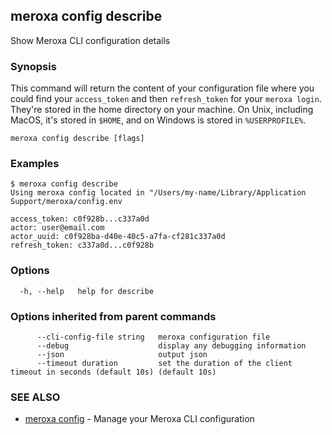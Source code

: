 ## meroxa config describe

Show Meroxa CLI configuration details

### Synopsis

This command will return the content of your configuration file where you could find your `access_token` and then `refresh_token` for your `meroxa login`. They're stored in the home directory on your machine. On Unix, including MacOS, it's stored in `$HOME`, and on Windows is stored in `%USERPROFILE%`.

```
meroxa config describe [flags]
```

### Examples

```
$ meroxa config describe
Using meroxa config located in "/Users/my-name/Library/Application Support/meroxa/config.env

access_token: c0f928b...c337a0d
actor: user@email.com
actor_uuid: c0f928ba-d40e-40c5-a7fa-cf281c337a0d
refresh_token: c337a0d...c0f928b

```

### Options

```
  -h, --help   help for describe
```

### Options inherited from parent commands

```
      --cli-config-file string   meroxa configuration file
      --debug                    display any debugging information
      --json                     output json
      --timeout duration         set the duration of the client timeout in seconds (default 10s) (default 10s)
```

### SEE ALSO

* [meroxa config](meroxa_config.md)	 - Manage your Meroxa CLI configuration

